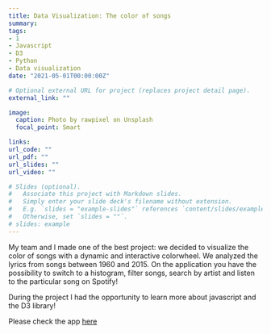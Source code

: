 ```yaml
---
title: Data Visualization: The color of songs
summary: 
tags:
- 1
- Javascript
- D3
- Python
- Data visualization
date: "2021-05-01T00:00:00Z"

# Optional external URL for project (replaces project detail page).
external_link: ""

image:
  caption: Photo by rawpixel on Unsplash
  focal_point: Smart

links:
url_code: ""
url_pdf: ""
url_slides: ""
url_video: ""

# Slides (optional).
#   Associate this project with Markdown slides.
#   Simply enter your slide deck's filename without extension.
#   E.g. `slides = "example-slides"` references `content/slides/example-slides.md`.
#   Otherwise, set `slides = ""`.
# slides: example
---
```


My team and I made one of the best project: we decided to visualize the color of songs with a dynamic and interactive colorwheel. 
We analyzed the lyrics from songs between 1960 and 2015. 
On the application you have the possibility to switch to a histogram, filter songs, search by artist and listen to the particular song on Spotify!

During the project I had the opportunity to learn more about javascript and the D3 library!

Please check the app [here](https://com-480-data-visualization.github.io/data-visualization-project-2021-pia/)
